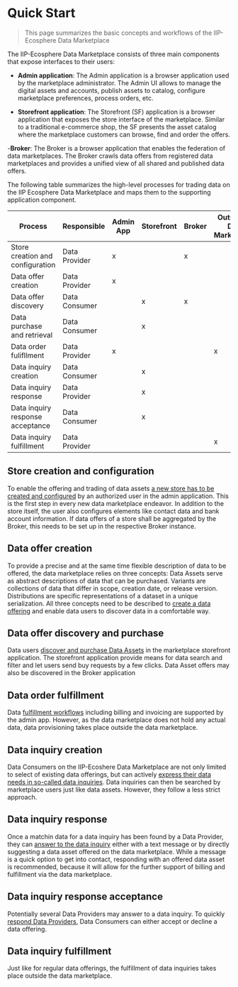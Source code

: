 # Quick Start 

>This page summarizes the basic concepts and workflows of the IIP-Ecosphere Data Marketplace

The IIP-Ecosphere Data Marketplace consists of three main components that expose interfaces to their users:

- __Admin application__: The Admin application is a browser application used by the marketplace administrator. 
The Admin UI allows to manage the digital assets and accounts, publish assets to catalog, configure marketplace preferences, process orders, etc.

- __Storefront application__: The Storefront (SF) application is a browser application that exposes the store interface of the marketplace.
Similar to a traditional e-commerce shop, the SF presents the asset catalog where the marketplace customers can browse, find and order the offers.

-__Broker__: The Broker is a browser application that enables the federation of data marketplaces. 
The Broker crawls data offers from registered data marketplaces and provides a unified view of all shared and published data offers.

The following table summarizes the high-level processes for trading data on the IIP Ecosphere Data Marketplace and maps them to the supporting application component.

| Process                               | Responsible   | Admin App | Storefront | Broker | Outside of Data Marketplace |
|---------------------------------------|---------------|-----------|------------|--------|-----------------------------|
| Store creation and configuration      | Data Provider | x         |            | x      |                             |
| Data offer creation                   | Data Provider | x         |            |        |                             |
| Data offer discovery                  | Data Consumer |           | x          | x      |                             |
| Data purchase and retrieval           | Data Consumer |           | x          |        |                             |
| Data order fulifllment                | Data Provider | x         |            |        | x                           |
| Data inquiry creation                 | Data Consumer |           | x          |        |                             |
| Data inquiry response                 | Data Provider |           | x          |        |                             |
| Data inquiry response acceptance      | Data Consumer |           | x          |        |                             |
| Data inquiry fulfillment              | Data Provider |           |            |        | x                           |

## Store creation and configuration

To enable the offering and trading of data assets [a new store has to be created and configured](../admin/store-configuration.md) by an authorized user in the admin application.
This is the first step in every new data marketplace endeavor.
In addition to the store itself, the user also configures elements like contact data and bank account information.
If data offers of a store shall be aggregated by the Broker, this needs to be set up in the respective Broker instance. 

## Data offer creation

To provide a precise and at the same time flexible description of data to be offered, the data marketplace relies on three concepts:
Data Assets serve as abstract descriptions of data that can be purchased.
Variants are collections of data that differ in scope, creation date, or release version.
Distributions are specific representations of a dataset in a unique serialization.
All three concepts need to be described to [create a data offering](../admin/data-offer-creation.md) and enable data users to discover data in a comfortable way.

## Data offer discovery and purchase
Data users [discover and purchase Data Assets](../storefront/purchase-data-assets.md) in the marketplace storefront application.
The storefront application provide means for data search and filter and let users send buy requests by a few clicks.
Data Asset offers may also be discovered in the Broker application

## Data order fulfillment
Data [fulfillment workflows](../admin/fullfil-order.md) including billing and invoicing are supported by the admin app.
However, as the data marketplace does not hold any actual data, data provisioning takes place outside the data marketplace. 

## Data inquiry creation
Data Consumers on the IIP-Ecoshere Data Marketplace are not only limited to select of existing data offerings, but can actively [express their data needs in so-called data inquiries](../storefront/pose-data-inquiries.md).
Data inquiries can then be searched by marketplace users just like data assets.
However, they follow a less strict approach.

## Data inquiry response
Once a matchin data for a data inquiry has been found by a Data Provider, they can [answer to the data inquiry](../storefront/discover-data-inquiries.md) either with a text message or by directly suggesting a data asset offered on the data marketplace. 
While a message is a quick option to get into contact, responding with an offered data asset is recommended, because it will allow for the further support of billing and fulfillment via the data marketplace.

## Data inquiry response acceptance
Potentially several Data Providers may answer to a data inquiry.
To quickly [respond Data Providers](../storefront/discover-data-inquiries.md#accept-data-proposal), Data Consumers can either accept or decline a data offering.

## Data inquiry fulfillment
Just like for regular data offerings, the fulfillment of data inquiries takes place outside the data marketplace. 